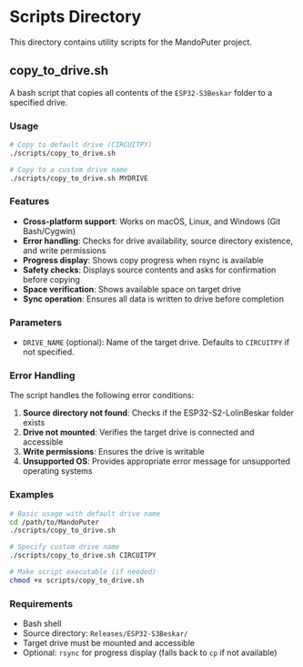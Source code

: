 # Scripts Directory

This directory contains utility scripts for the MandoPuter project.

## copy_to_drive.sh

A bash script that copies all contents of the `ESP32-S3Beskar` folder to a specified drive.

### Usage

```bash
# Copy to default drive (CIRCUITPY)
./scripts/copy_to_drive.sh

# Copy to a custom drive name
./scripts/copy_to_drive.sh MYDRIVE
```

### Features

- **Cross-platform support**: Works on macOS, Linux, and Windows (Git Bash/Cygwin)
- **Error handling**: Checks for drive availability, source directory existence, and write permissions
- **Progress display**: Shows copy progress when rsync is available
- **Safety checks**: Displays source contents and asks for confirmation before copying
- **Space verification**: Shows available space on target drive
- **Sync operation**: Ensures all data is written to drive before completion

### Parameters

- `DRIVE_NAME` (optional): Name of the target drive. Defaults to `CIRCUITPY` if not specified.

### Error Handling

The script handles the following error conditions:

1. **Source directory not found**: Checks if the ESP32-S2-LolinBeskar folder exists
2. **Drive not mounted**: Verifies the target drive is connected and accessible
3. **Write permissions**: Ensures the drive is writable
4. **Unsupported OS**: Provides appropriate error message for unsupported operating systems

### Examples

```bash
# Basic usage with default drive name
cd /path/to/MandoPuter
./scripts/copy_to_drive.sh

# Specify custom drive name
./scripts/copy_to_drive.sh CIRCUITPY

# Make script executable (if needed)
chmod +x scripts/copy_to_drive.sh
```

### Requirements

- Bash shell
- Source directory: `Releases/ESP32-S3Beskar/`
- Target drive must be mounted and accessible
- Optional: `rsync` for progress display (falls back to `cp` if not available)